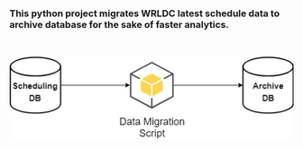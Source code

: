 ### This python project migrates WRLDC latest schedule data to archive database for the sake of faster analytics.

<br/>
<p align="center">
  <img src="https://raw.githubusercontent.com/nagasudhirpulla/wbes_sch_warehouse/master/assets/img/wrldc_schedule_warehouse_potser.png">
</p>
